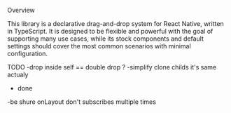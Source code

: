 Overview

This library is a declarative drag-and-drop system for React Native, written in TypeScript. It is designed to be flexible and powerful with the goal of supporting many use cases, while its stock components and default settings should cover the most common scenarios with minimal configuration.

TODO
-drop inside self == double drop ?
-simplify clone childs
it's same actualy
+ done

-be shure onLayout don't subscribes multiple times